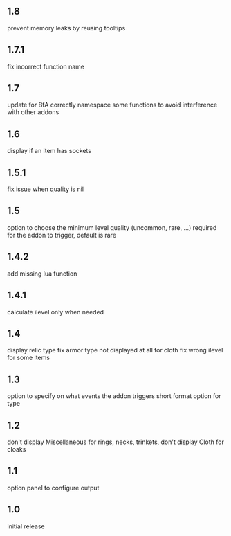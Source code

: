 ## 1.8
prevent memory leaks by reusing tooltips

## 1.7.1
fix incorrect function name

## 1.7
update for BfA
correctly namespace some functions to avoid interference with other addons

## 1.6
display if an item has sockets

## 1.5.1
fix issue when quality is nil

## 1.5
option to choose the minimum level quality (uncommon, rare, ...) required for the addon to trigger, default is rare

## 1.4.2
add missing lua function

## 1.4.1
calculate ilevel only when needed

## 1.4
display relic type
fix armor type not displayed at all for cloth
fix wrong ilevel for some items

## 1.3
option to specify on what events the addon triggers
short format option for type

## 1.2
don't display Miscellaneous for rings, necks, trinkets, don't display Cloth for cloaks

## 1.1
option panel to configure output

## 1.0
initial release